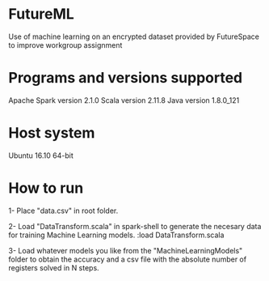 # FutureML
Use of machine learning on an encrypted dataset provided by FutureSpace to improve workgroup assignment

# Programs and versions supported
Apache Spark version 2.1.0
Scala version 2.11.8
Java version 1.8.0_121

# Host system
Ubuntu 16.10 64-bit


# How to run
1- Place "data.csv" in root folder.

2- Load "DataTransform.scala" in spark-shell to generate the necesary data for training Machine Learning models.
	:load DataTransform.scala
	
3- Load whatever models you like from the "MachineLearningModels" folder to obtain the accuracy
	and a csv file with the absolute number of registers solved in N steps.
